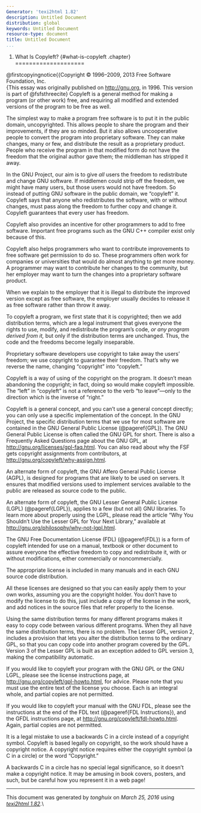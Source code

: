 ```yaml
---
Generator: 'texi2html 1.82'
description: Untitled Document
distribution: global
keywords: Untitled Document
resource-type: document
title: Untitled Document
...
```


1. What Is Copyleft? {#what-is-copyleft .chapter}
====================

@firstcopyingnotice{{Copyright © 1996–2009, 2013 Free Software
Foundation, Inc.\
 {This essay was originally published on <http://gnu.org>, in 1996. This
version is part of @fsfsthreecite} Copyleft is a general method for
making a program (or other work) free, and requiring all modified and
extended versions of the program to be free as well.

The simplest way to make a program free software is to put it in the
public domain, uncopyrighted. This allows people to share the program
and their improvements, if they are so minded. But it also allows
uncooperative people to convert the program into proprietary software.
They can make changes, many or few, and distribute the result as a
proprietary product. People who receive the program in that modified
form do not have the freedom that the original author gave them; the
middleman has stripped it away.

In the GNU Project, our aim is to give *all* users the freedom to
redistribute and change GNU software. If middlemen could strip off the
freedom, we might have many users, but those users would not have
freedom. So instead of putting GNU software in the public domain, we
“copyleft” it. Copyleft says that anyone who redistributes the software,
with or without changes, must pass along the freedom to further copy and
change it. Copyleft guarantees that every user has freedom.

Copyleft also provides an incentive for other programmers to add to free
software. Important free programs such as the GNU C++ compiler exist
only because of this.

Copyleft also helps programmers who want to contribute improvements to
free software get permission to do so. These programmers often work for
companies or universities that would do almost anything to get more
money. A programmer may want to contribute her changes to the community,
but her employer may want to turn the changes into a proprietary
software product.

When we explain to the employer that it is illegal to distribute the
improved version except as free software, the employer usually decides
to release it as free software rather than throw it away.

To copyleft a program, we first state that it is copyrighted; then we
add distribution terms, which are a legal instrument that gives everyone
the rights to use, modify, and redistribute the program’s code, *or any
program derived from it,* but only if the distribution terms are
unchanged. Thus, the code and the freedoms become legally inseparable.

Proprietary software developers use copyright to take away the users’
freedom; we use copyright to guarantee their freedom. That’s why we
reverse the name, changing “copyright” into “copyleft.”

Copyleft is a way of using of the copyright on the program. It doesn’t
mean abandoning the copyright; in fact, doing so would make copyleft
impossible. The “left” in “copyleft” is not a reference to the verb “to
leave”—only to the direction which is the inverse of “right.”

Copyleft is a general concept, and you can’t use a general concept
directly; you can only use a specific implementation of the concept. In
the GNU Project, the specific distribution terms that we use for most
software are contained in the GNU General Public License
(@pageref{GPL}). The GNU General Public License is often called the GNU
GPL for short. There is also a Frequently Asked Questions page about the
GNU GPL, at <http://gnu.org/licenses/gpl-faq.html>. You can also read
about why the FSF gets copyright assignments from contributors, at
<http://gnu.org/copyleft/why-assign.html>.

An alternate form of copyleft, the GNU Affero General Public License
(AGPL), is designed for programs that are likely to be used on servers.
It ensures that modified versions used to implement services available
to the public are released as source code to the public.

An alternate form of copyleft, the GNU Lesser General Public License
(LGPL) (@pageref{LGPL}), applies to a few (but not all) GNU libraries.
To learn more about properly using the LGPL, please read the article
“Why You Shouldn’t Use the Lesser GPL for Your Next Library,” available
at <http://gnu.org/philosophy/why-not-lgpl.html>.

The GNU Free Documentation License (FDL) (@pageref{FDL}) is a form of
copyleft intended for use on a manual, textbook or other document to
assure everyone the effective freedom to copy and redistribute it, with
or without modifications, either commercially or noncommercially.

The appropriate license is included in many manuals and in each GNU
source code distribution.

All these licenses are designed so that you can easily apply them to
your own works, assuming you are the copyright holder. You don’t have to
modify the license to do this, just include a copy of the license in the
work, and add notices in the source files that refer properly to the
license.

Using the same distribution terms for many different programs makes it
easy to copy code between various different programs. When they all have
the same distribution terms, there is no problem. The Lesser GPL,
version 2, includes a provision that lets you alter the distribution
terms to the ordinary GPL, so that you can copy code into another
program covered by the GPL. Version 3 of the Lesser GPL is built as an
exception added to GPL version 3, making the compatibility automatic.

If you would like to copyleft your program with the GNU GPL or the GNU
LGPL, please see the license instructions page, at
<http://gnu.org/copyleft/gpl-howto.html>, for advice. Please note that
you must use the entire text of the license you choose. Each is an
integral whole, and partial copies are not permitted.

If you would like to copyleft your manual with the GNU FDL, please see
the instructions at the end of the FDL text (@pageref{FDL
Instructions}), and the GFDL instructions page, at
<http://gnu.org/copyleft/fdl-howto.html>. Again, partial copies are not
permitted.

It is a legal mistake to use a backwards C in a circle instead of a
copyright symbol. Copyleft is based legally on copyright, so the work
should have a copyright notice. A copyright notice requires either the
copyright symbol (a C in a circle) or the word “Copyright.”

A backwards C in a circle has no special legal significance, so it
doesn’t make a copyright notice. It may be amusing in book covers,
posters, and such, but be careful how you represent it in a web page!

------------------------------------------------------------------------

This document was generated by *tonghuix* on *March 25, 2016* using
[*texi2html 1.82*](http://www.nongnu.org/texi2html/).\
